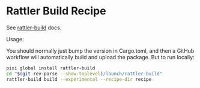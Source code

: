 # Rattler Build Recipe

See [rattler-build](https://prefix-dev.github.io/rattler-build/latest/) docs.

Usage:

You should normally just bump the version in Cargo.toml, and then a GitHub workflow
will automatically build and upload the package.
But to run locally:

```sh
pixi global install rattler-build
cd "$(git rev-parse --show-toplevel)/launch/rattler-build"
rattler-build build --experimental --recipe-dir recipe
```
